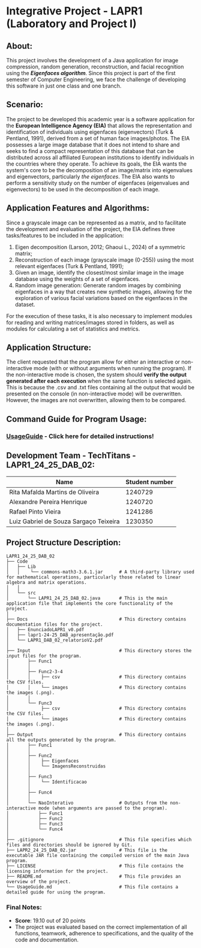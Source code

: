 # Integrative Project - LAPR1 (Laboratory and Project I)

## **About:**
This project involves the development of a Java application for image compression, random generation, reconstruction, and facial recognition using the ***Eigenfaces algorithm***. Since this project is part of the first semester of Computer Engineering, we face the challenge of developing this software in just one class and one branch.

## **Scenario:**
The project to be developed this academic year is a software application for the **European Intelligence Agency (EIA)** that allows the representation and identification of individuals using eigenfaces (eigenvectors) (Turk & Pentland, 1991), derived from a set of human face images/photos. The EIA possesses a large image database that it does not intend to share and seeks to find a compact representation of this database that can be distributed across all affiliated European institutions to identify individuals in the countries where they operate. To achieve its goals, the EIA wants the system's core to be the decomposition of an image/matrix into eigenvalues and eigenvectors, particularly *the eigenfaces*. The EIA also wants to perform a sensitivity study on the number of eigenfaces (eigenvalues and eigenvectors) to be used in the decomposition of each image.

## **Application Features and Algorithms:**
Since a grayscale image can be represented as a matrix, and to facilitate the development and evaluation of the project, the EIA defines three tasks/features to be included in the application:
 1. Eigen decomposition (Larson, 2012; Ghaoui L., 2024) of a symmetric matrix;
 2. Reconstruction of each image (grayscale image (0-255)) using the most relevant eigenfaces (Turk & Pentland, 1991);
 3. Given an image, identify the closest/most similar image in the image database using the weights of a set of eigenfaces.
 4. Random image generation: Generate random images by combining eigenfaces in a way that creates new synthetic images, allowing for the exploration of various facial variations based on the eigenfaces in the dataset.
    
For the execution of these tasks, it is also necessary to implement modules for reading and writing matrices/images stored in folders, as well as modules for calculating a set of statistics and metrics.

## **Application Structure:**
The client requested that the program allow for either an interactive or non-interactive mode (with or without arguments when running the program). If the non-interactive mode is chosen, the system should **verify the output generated after each execution** when the same function is selected again. This is because the .csv and .txt files containing all the output that would be presented on the console (in non-interactive mode) will be overwritten. However, the images are not overwritten, allowing them to be compared.

## **Command Guide for Program Usage:** 
### [UsageGuide](UsageGuide.md) - Click here for detailed instructions!


## **Development Team - TechTitans - LAPR1_24_25_DAB_02:**
| Name                                  | Student number|
|-----------------------------------------|-----------|
| Rita Mafalda Martins de Oliveira        | 1240729   |
| Alexandre Pereira Henrique              | 1240720   |
| Rafael Pinto Vieira                     | 1241286   |
| Luiz Gabriel de Souza Sargaço Teixeira  | 1230350   |exi

## Project Structure Description:
```plaintext
LAPR1_24_25_DAB_02
├── Code
│   ├── Lib                                
│   │    └── commons-math3-3.6.1.jar      # A third-party library used for mathematical operations, particularly those related to linear algebra and matrix operations.
│   │
│   └── src
│       └── LAPR1_24_25_DAB_02.java       # This is the main application file that implements the core functionality of the project.
│
├── Docs                                  # This directory contains documentation files for the project.
│   ├── EnunciadoLAPR1_v0.pdf
│   ├── lapr1-24-25_DAB_apresentação.pdf
│   └── LAPR1_DAB_02_relatorioV2.pdf
│
├── Input                                 # This directory stores the input files for the program.
│       ├── Func1                        
│       │
│       ├── Func2-3-4                       
│       │    ├── csv                      # This directory contains the CSV files.
│       │    └── images                   # This directory contains the images (.png).
│       │
│       └── Func3
│            ├── csv                      # This directory contains the CSV files.
│            └── images                   # This directory contains the images (.png).
│
├── Output                                # This directory contains all the outputs generated by the program.
│       ├── Func1                         
│       │
│       ├── Func2                         
│       │    ├── Eigenfaces               
│       │    └── ImagensReconstruidas     
│       │
│       ├── Func3
│       │    └── Identificacao            
│       │
│       ├── Func4                         
│       │
│       └── NaoInterativo                 # Outputs from the non-interactive mode (when arguments are passed to the program).
│           ├── Func1
│           ├── Func2
│           ├── Func3
│           └── Func4
│
├── .gitignore                            # This file specifies which files and directories should be ignored by Git.
├── LAPR2_24_25_DAB_02.jar                # This file is the executable JAR file containing the compiled version of the main Java program.
├── LICENSE                               # This file contains the licensing information for the project.
├── README.md                             # This file provides an overview of the project.
└── UsageGuide.md                         # This file contains a detailed guide for using the program.
```

### Final Notes:
- **Score**: 19.10 out of 20 points
- The project was evaluated based on the correct implementation of all functions, teamwork, adherence to specifications, and the quality of the code and documentation.
